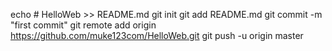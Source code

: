 echo # HelloWeb >> README.md
git init
git add README.md
git commit -m "first commit"
git remote add origin https://github.com/muke123com/HelloWeb.git
git push -u origin master
